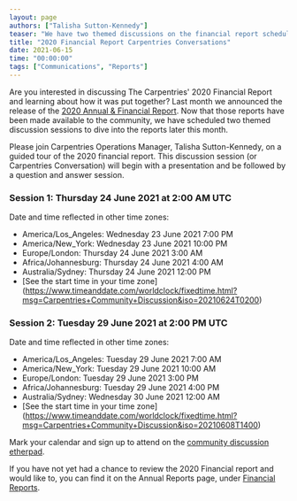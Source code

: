 ```yaml
---
layout: page
authors: ["Talisha Sutton-Kennedy"]
teaser: "We have two themed discussions on the financial report scheduled for June."
title: "2020 Financial Report Carpentries Conversations"
date: 2021-06-15
time: "00:00:00"
tags: ["Communications", "Reports"]
---
```



Are you interested in discussing The Carpentries' 2020 Financial Report and learning about how it was put together? Last month we announced the release of the [2020 Annual & Financial Report](https://carpentries.org/blog/2021/05/2020-Annual-and-Financial-Reports/). Now that those reports have been made available to the community, we have scheduled two themed discussion sessions to dive into the reports later this month.

Please join Carpentries Operations Manager, Talisha Sutton-Kennedy, on a guided tour of the 2020 financial report. This discussion session (or Carpentries Conversation) will begin with a presentation and be followed by a question and answer session.

### Session 1: Thursday 24 June 2021 at 2:00 AM UTC
Date and time reflected in other time zones:
-	America/Los_Angeles:  Wednesday 23 June 2021 7:00 PM
-	America/New_York:  Wednesday 23 June 2021 10:00 PM
-	Europe/London:  Thursday 24 June 2021 3:00 AM
-	Africa/Johannesburg:  Thursday 24 June 2021 4:00 AM
-	Australia/Sydney:  Thursday 24 June 2021 12:00 PM
-	[See the start time in your time zone] (https://www.timeanddate.com/worldclock/fixedtime.html?msg=Carpentries+Community+Discussion&iso=20210624T0200)

### Session 2: Tuesday 29 June 2021 at 2:00 PM UTC
Date and time reflected in other time zones:
- 	America/Los_Angeles:  Tuesday 29 June 2021 7:00 AM
-	America/New_York:  Tuesday 29 June 2021 10:00 AM
-	Europe/London:  Tuesday 29 June 2021 3:00 PM
-	Africa/Johannesburg:  Tuesday 29 June 2021 4:00 PM
-	Australia/Sydney:  Wednesday 30 June 2021 12:00 AM
-	[See the start time in your time zone] (https://www.timeanddate.com/worldclock/fixedtime.html?msg=Carpentries+Community+Discussion&iso=20210608T1400)

Mark your calendar and sign up to attend on the [community discussion etherpad](https://pad.carpentries.org/community-discussions).

If you have not yet had a chance to review the 2020 Financial report and would like to, you can find it on the Annual Reports page, under [Financial Reports](https://carpentries.org/reports/#financial-reports).
